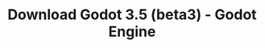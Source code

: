---
# Generated by /scripts/js/download_archive_generator !!! do not edit by hand !!!
title: 'Download Godot 3.5 (beta3) - Godot Engine'
type: 'download/archive'
name: '3.5'
flavor: 'beta3'
release_date: '2022-03-30T03:00:00-00:00'
release_notes: '/article/dev-snapshot-godot-3-5-beta-3/'
links:
  android.apk:
    name: 'android.apk'
    title: 'Android'
    caption: 'Universal APK (ARM64 + ARMv7 + x86_64 + x86)'
    tags:
      - 'APK download'
      - 'ARM64/v7'
      - 'x86 (64 & 32 bit)'
    hosts:
      github_builds:
        regular: 'https://github.com/godotengine/godot-builds/releases/download/3.5-beta3/Godot_v3.5-beta3_android_editor.apk'
        mono: '#'
      github:
        regular: 'https://github.com/godotengine/godot/releases/download/3.5-beta3/Godot_v3.5-beta3_android_editor.apk'
        mono: '#'
  macos.universal:
    name: 'macos.universal'
    title: 'macOS'
    caption: 'Universal (x86_64 + Apple Silicon)'
    tags:
      - 'Intel/Apple Silicon'
      - '64 bit'
    hosts:
      github_builds:
        regular: 'https://github.com/godotengine/godot-builds/releases/download/3.5-beta3/Godot_v3.5-beta3_osx.universal.zip'
        mono: 'https://github.com/godotengine/godot-builds/releases/download/3.5-beta3/Godot_v3.5-beta3_mono_osx.universal.zip'
      github:
        regular: 'https://github.com/godotengine/godot/releases/download/3.5-beta3/Godot_v3.5-beta3_osx.universal.zip'
        mono: 'https://github.com/godotengine/godot/releases/download/3.5-beta3/Godot_v3.5-beta3_mono_osx.universal.zip'
  windows.64:
    name: 'windows.64'
    title: 'Windows'
    caption: 'Standard (x86_64)'
    tags:
      - '64 bit'
    hosts:
      github_builds:
        regular: 'https://github.com/godotengine/godot-builds/releases/download/3.5-beta3/Godot_v3.5-beta3_win64.exe.zip'
        mono: 'https://github.com/godotengine/godot-builds/releases/download/3.5-beta3/Godot_v3.5-beta3_mono_win64.zip'
      github:
        regular: 'https://github.com/godotengine/godot/releases/download/3.5-beta3/Godot_v3.5-beta3_win64.exe.zip'
        mono: 'https://github.com/godotengine/godot/releases/download/3.5-beta3/Godot_v3.5-beta3_mono_win64.zip'
  linux_server.headless.64:
    name: 'linux_server.headless.64'
    title: 'Linux Server'
    caption: 'Headless (x86_64)'
    tags:
      - '64 bit'
      - 'Headless'
    hosts:
      github_builds:
        regular: 'https://github.com/godotengine/godot-builds/releases/download/3.5-beta3/Godot_v3.5-beta3_linux_headless.64.zip'
        mono: 'https://github.com/godotengine/godot-builds/releases/download/3.5-beta3/Godot_v3.5-beta3_mono_linux_headless_64.zip'
      github:
        regular: 'https://github.com/godotengine/godot/releases/download/3.5-beta3/Godot_v3.5-beta3_linux_headless.64.zip'
        mono: 'https://github.com/godotengine/godot/releases/download/3.5-beta3/Godot_v3.5-beta3_mono_linux_headless_64.zip'
  web:
    name: 'web'
    title: 'Web editor'
    caption: ''
    tags:
      - 'Self-hosted'
      - 'Cross-platform'
    hosts:
      github_builds:
        regular: 'https://github.com/godotengine/godot-builds/releases/download/3.5-beta3/Godot_v3.5-beta3_web_editor.zip'
        mono: '#'
      github:
        regular: 'https://github.com/godotengine/godot/releases/download/3.5-beta3/Godot_v3.5-beta3_web_editor.zip'
        mono: '#'
  linux.64:
    name: 'linux.64'
    title: 'Linux'
    caption: 'Standard (x86_64)'
    tags:
      - '64 bit'
    hosts:
      github_builds:
        regular: 'https://github.com/godotengine/godot-builds/releases/download/3.5-beta3/Godot_v3.5-beta3_x11.64.zip'
        mono: 'https://github.com/godotengine/godot-builds/releases/download/3.5-beta3/Godot_v3.5-beta3_mono_x11_64.zip'
      github:
        regular: 'https://github.com/godotengine/godot/releases/download/3.5-beta3/Godot_v3.5-beta3_x11.64.zip'
        mono: 'https://github.com/godotengine/godot/releases/download/3.5-beta3/Godot_v3.5-beta3_mono_x11_64.zip'
  linux.32:
    name: 'linux.32'
    title: 'Linux'
    caption: 'Standard (x86)'
    tags:
      - '32 bit'
    hosts:
      github_builds:
        regular: 'https://github.com/godotengine/godot-builds/releases/download/3.5-beta3/Godot_v3.5-beta3_x11.32.zip'
        mono: 'https://github.com/godotengine/godot-builds/releases/download/3.5-beta3/Godot_v3.5-beta3_mono_x11_32.zip'
      github:
        regular: 'https://github.com/godotengine/godot/releases/download/3.5-beta3/Godot_v3.5-beta3_x11.32.zip'
        mono: 'https://github.com/godotengine/godot/releases/download/3.5-beta3/Godot_v3.5-beta3_mono_x11_32.zip'
  windows.32:
    name: 'windows.32'
    title: 'Windows'
    caption: 'Standard (x86)'
    tags:
      - '32 bit'
    hosts:
      github_builds:
        regular: 'https://github.com/godotengine/godot-builds/releases/download/3.5-beta3/Godot_v3.5-beta3_win32.exe.zip'
        mono: 'https://github.com/godotengine/godot-builds/releases/download/3.5-beta3/Godot_v3.5-beta3_mono_win32.zip'
      github:
        regular: 'https://github.com/godotengine/godot/releases/download/3.5-beta3/Godot_v3.5-beta3_win32.exe.zip'
        mono: 'https://github.com/godotengine/godot/releases/download/3.5-beta3/Godot_v3.5-beta3_mono_win32.zip'
  linux_server.64:
    name: 'linux_server.64'
    title: 'Linux Server'
    caption: 'Standard (x86_64)'
    tags:
      - '64 bit'
    hosts:
      github_builds:
        regular: 'https://github.com/godotengine/godot-builds/releases/download/3.5-beta3/Godot_v3.5-beta3_linux_server.64.zip'
        mono: 'https://github.com/godotengine/godot-builds/releases/download/3.5-beta3/Godot_v3.5-beta3_mono_linux_server_64.zip'
      github:
        regular: 'https://github.com/godotengine/godot/releases/download/3.5-beta3/Godot_v3.5-beta3_linux_server.64.zip'
        mono: 'https://github.com/godotengine/godot/releases/download/3.5-beta3/Godot_v3.5-beta3_mono_linux_server_64.zip'
  aar_library:
    name: 'aar_library'
    title: 'AAR library'
    caption: ''
    tags:
      - 'Android plugins'
      - 'Java'
      - 'Kotlin'
    hosts:
      github_builds:
        regular: 'https://github.com/godotengine/godot-builds/releases/download/3.5-beta3/godot-lib.3.5.beta3.release.aar'
        mono: 'https://github.com/godotengine/godot-builds/releases/download/3.5-beta3/godot-lib.3.5.beta3.mono.release.aar'
      github:
        regular: 'https://github.com/godotengine/godot/releases/download/3.5-beta3/godot-lib.3.5.beta3.release.aar'
        mono: 'https://github.com/godotengine/godot/releases/download/3.5-beta3/godot-lib.3.5.beta3.mono.release.aar'
  templates:
    name: 'templates'
    title: 'Export templates'
    caption: ''
    tags:
      - 'Used to export your games to all supported platforms'
    hosts:
      github_builds:
        regular: 'https://github.com/godotengine/godot-builds/releases/download/3.5-beta3/Godot_v3.5-beta3_export_templates.tpz'
        mono: 'https://github.com/godotengine/godot-builds/releases/download/3.5-beta3/Godot_v3.5-beta3_mono_export_templates.tpz'
      github:
        regular: 'https://github.com/godotengine/godot/releases/download/3.5-beta3/Godot_v3.5-beta3_export_templates.tpz'
        mono: 'https://github.com/godotengine/godot/releases/download/3.5-beta3/Godot_v3.5-beta3_mono_export_templates.tpz'
primaryPlatforms:
  - 'android.apk'
  - 'macos.universal'
  - 'windows.64'
  - 'linux_server.headless.64'
  - 'web'
  - 'templates'
---